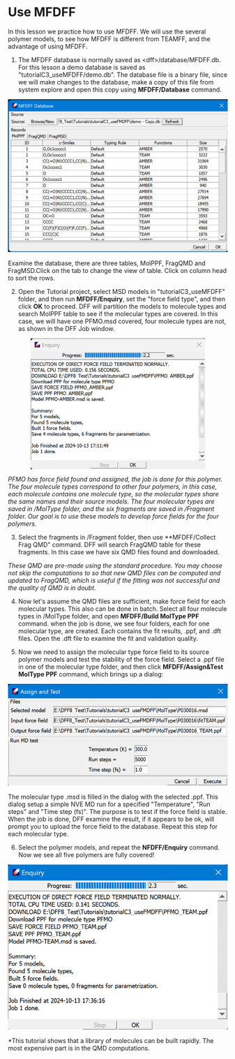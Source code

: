 # Use MFDFF

In this lesson we practice how to use MFDFF. We will use the several polymer models, to see how MFDFF is different from TEAMFF, and the advantage of using MFDFF.

1. The MFDFF database is normally saved as \<dff\>/database/MFDFF.db. For this lesson a demo database is saved as "tutorialC3_useMFDFF/demo.db". The database file is a binary file, since we will make changes to the database, make a copy of this file from system explore and open this copy using **MFDFF/Database** command.

![demo-copy.db](image.png)

Examine the database, there are three tables, MolPPF, FragQMD and FragMSD.Click on the tab to change the view of table. Click on column head to sort the rows.  

2. Open the Tutorial project, select MSD models in "tutorialC3_useMFDFF" folder, and then run **MFDFF/Enquiry**, set the "force field type", and then click **OK** to proceed. DFF will partition the models to molecule types and search MolPPF table to see if the molecular types are covered. In this case, we will have one PFMO.msd covered, four molecule types are not, as shown in the DFF Job window.

<img src="./image-1.png" 
    alt="enquiry result" 
    width="400" height="300"
    style="display: block; margin: 0 auto" />

*PFMO has force field found and assigned, the job is done for this polymer. The four molecule types correspond to other four polymers, in this case, each molecule contains one molecule type, so the molecular types share the same names and their source models. The four molecular types are saved in /MolType folder, and the six fragments are saved in /Fragment folder. Our goal is to use these models to develop force fields for the four polymers.*

3. Select the fragments in /Fragment folder, then use **MFDFF/Collect Frag QMD" command. DFF will search FragQMD table for these fragments. In this case we have six QMD files found and downloaded.

*These QMD are pre-made using the standard procedure. You may choose not skip the computations to so that new QMD files can be computed and updated to FragQMD, which is useful if the fitting was not successful and the quality of QMD is in doubt.*

4. Now let's assume the QMD files are sufficient, make force field for each molecular types. This also can be done in batch. Select all four molecule types in /MolType folder, and open **MFDFF/Build MolType PPF** command. when the job is done, we see four folders, each for one molecular type, are created. Each contains the fit results, .ppf, and .dft files. Open the .dft file to examine the fit and validation quality.

5. Now we need to assign the molecular type force field to its source polymer models and test the stability of the force field. Select a .ppf file in one of the molecular type folder, and then click **MFDFF/Assign&Test MolType PPF** command, which brings up a dialog:

![assign&test dialog](image-2.png)

The molecular type .msd is filled in the dialog with the selected .ppf. This dialog setup a simple NVE MD run for a specified "Temperature", "Run steps" and "Time step (fs)". The purpose is to test if the force field is stable.
When the job is done, DFF examine the result, if it appears to be ok,  will prompt you to upload the force field to the database. 
Repeat this step for each molecular type.

6. Select the polymer models, and repeat the **NFDFF/Enquiry** command. Now we see all five polymers are fully covered!

![result enquiry](image-3.png)

*This tutorial shows that a library of molecules can be built rapidly. The most expensive part is in the QMD computations.
